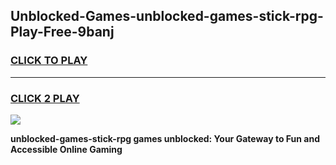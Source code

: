 
## Unblocked-Games-unblocked-games-stick-rpg-Play-Free-9banj
<h3>
<a href="https://premium76.site?title=unblocked-games-stick-rpg&ref=15A">CLICK TO PLAY</a></h3>
<hr>

<h3>
<a href="https://premium76.site?title=unblocked-games-stick-rpg&ref=15A">CLICK 2 PLAY</a>
  
</h3>

<a href="https://premium76.site?title=unblocked-games-stick-rpg&ref=15A"><img src="https://clearcache.store/games.png"></a>


**unblocked-games-stick-rpg games unblocked: Your Gateway to Fun and Accessible Online Gaming**

